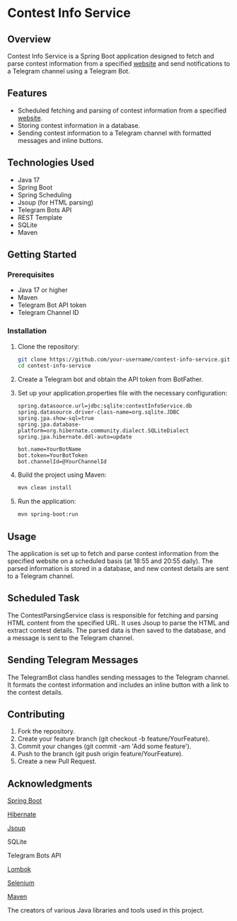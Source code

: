 # Contest Info Service

## Overview

Contest Info Service is a Spring Boot application designed to fetch and parse contest information from a specified [website](https://mkk.gov.kg/ru/) and send notifications to a Telegram channel using a Telegram Bot.

## Features

- Scheduled fetching and parsing of contest information from a specified [website](https://mkk.gov.kg/ru/).
- Storing contest information in a database.
- Sending contest information to a Telegram channel with formatted messages and inline buttons.

## Technologies Used

- Java 17
- Spring Boot
- Spring Scheduling
- Jsoup (for HTML parsing)
- Telegram Bots API
- REST Template
- SQLite
- Maven

## Getting Started

### Prerequisites

- Java 17 or higher
- Maven
- Telegram Bot API token
- Telegram Channel ID

### Installation

1. Clone the repository:
   ```sh
   git clone https://github.com/your-username/contest-info-service.git
   cd contest-info-service

2. Create a Telegram bot and obtain the API token from BotFather.

3. Set up your application.properties file with the necessary configuration:
   ```
   spring.datasource.url=jdbc:sqlite:contestInfoService.db
   spring.datasource.driver-class-name=org.sqlite.JDBC
   spring.jpa.show-sql=true
   spring.jpa.database-platform=org.hibernate.community.dialect.SQLiteDialect
   spring.jpa.hibernate.ddl-auto=update

   bot.name=YourBotName
   bot.token=YourBotToken
   bot.channelId=@YourChannelId
   ```
4. Build the project using Maven:
   ```sh
   mvn clean install

5. Run the application:
   ```sh
   mvn spring-boot:run

## Usage
The application is set up to fetch and parse contest information from the specified website on a scheduled basis (at 18:55 and 20:55 daily). The parsed information is stored in a database, and new contest details are sent to a Telegram channel.

## Scheduled Task
The ContestParsingService class is responsible for fetching and parsing HTML content from the specified URL. It uses Jsoup to parse the HTML and extract contest details. The parsed data is then saved to the database, and a message is sent to the Telegram channel.

## Sending Telegram Messages
The TelegramBot class handles sending messages to the Telegram channel. It formats the contest information and includes an inline button with a link to the contest details.

## Contributing
1. Fork the repository.
2. Create your feature branch (git checkout -b feature/YourFeature).
3. Commit your changes (git commit -am 'Add some feature').
4. Push to the branch (git push origin feature/YourFeature).
5. Create a new Pull Request.

## Acknowledgments
[Spring Boot](https://spring.io/projects/spring-boot)

[Hibernate](https://hibernate.org/)

[Jsoup ](https://jsoup.org/)

SQLite

Telegram Bots API

[Lombok](https://projectlombok.org/)

[Selenium](https://www.selenium.dev/)

[Maven](https://maven.apache.org/)

The creators of various Java libraries and tools used in this project.



